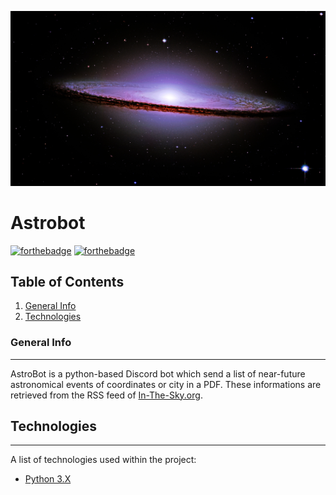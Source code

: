 ![Banner](https://github.com/erwann-rch/Astrobot/blob/main/img/banner.jpg)

# Astrobot

[![forthebadge](http://forthebadge.com/images/badges/built-with-love.svg)](http://forthebadge.com)  [![forthebadge](http://forthebadge.com/images/badges/powered-by-electricity.svg)](http://forthebadge.com)

## Table of Contents

1. [General Info](#general-info)
2. [Technologies](#technologies)

### General Info
***
AstroBot is a python-based Discord bot which send a list of near-future astronomical events of coordinates or city in a PDF. These informations are retrieved from the RSS feed of [In-The-Sky.org](https://in-the-sky.org).

## Technologies
***
A list of technologies used within the project:
* [Python 3.X](https://www.python.org) 
